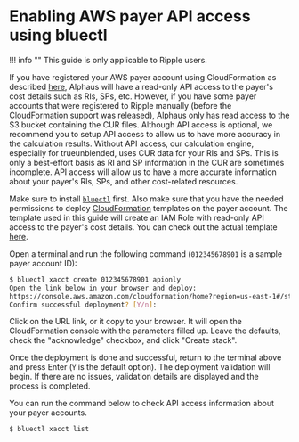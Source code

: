 # Enabling AWS payer API access using bluectl

!!! info ""
    This guide is only applicable to Ripple users.

If you have registered your AWS payer account using CloudFormation as described [here](https://alphauslabs.github.io/docs/guides/aws-register-payer/), Alphaus will have a read-only API access to the payer's cost details such as RIs, SPs, etc. However, if you have some payer accounts that were registered to Ripple manually (before the CloudFormation support was released), Alphaus only has read access to the S3 bucket containing the CUR files. Although API access is optional, we recommend you to setup API access to allow us to have more accuracy in the calculation results. Without API access, our calculation engine, especially for trueunblended, uses CUR data for your RIs and SPs. This is only a best-effort basis as RI and SP information in the CUR are sometimes incomplete. API access will allow us to have a more accurate information about your payer's RIs, SPs, and other cost-related resources.

Make sure to install [`bluectl`](https://alphauslabs.github.io/docs/blueapi/bluectl/) first. Also make sure that you have the needed permissions to deploy [CloudFormation](https://aws.amazon.com/cloudformation/) templates on the payer account. The template used in this guide will create an IAM Role with read-only API access to the payer's cost details. You can check out the actual template [here](https://alphaus-cloudformation-templates.s3.ap-northeast-1.amazonaws.com/alphausdefaultcostaccess-v1.yml).

Open a terminal and run the following command (`012345678901` is a sample payer account ID):

```sh
$ bluectl xacct create 012345678901 apionly
Open the link below in your browser and deploy:
https://console.aws.amazon.com/cloudformation/home?region=us-east-1#/stacks/...
Confirm successful deployment? [Y/n]: 
```

Click on the URL link, or it copy to your browser. It will open the CloudFormation console with the parameters filled up. Leave the defaults, check the "acknowledge" checkbox, and click "Create stack".

Once the deployment is done and successful, return to the terminal above and press Enter (`Y` is the default option). The deployment validation will begin. If there are no issues, validation details are displayed and the process is completed.

You can run the command below to check API access information about your payer accounts.

```sh
$ bluectl xacct list
```
